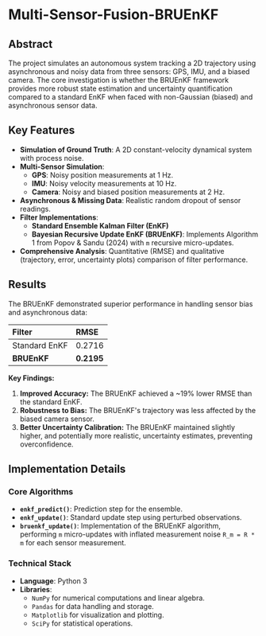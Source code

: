 # Multi-Sensor-Fusion-BRUEnKF

## Abstract

The project simulates an autonomous system tracking a 2D trajectory using asynchronous and noisy data from three sensors: GPS, IMU, and a biased camera. The core investigation is whether the BRUEnKF framework provides more robust state estimation and uncertainty quantification compared to a standard EnKF when faced with non-Gaussian (biased) and asynchronous sensor data.

## Key Features

- **Simulation of Ground Truth**: A 2D constant-velocity dynamical system with process noise.
- **Multi-Sensor Simulation**:
  - **GPS**: Noisy position measurements at 1 Hz.
  - **IMU**: Noisy velocity measurements at 10 Hz.
  - **Camera**: Noisy and biased position measurements at 2 Hz.
- **Asynchronous & Missing Data**: Realistic random dropout of sensor readings.
- **Filter Implementations**:
  - **Standard Ensemble Kalman Filter (EnKF)**
  - **Bayesian Recursive Update EnKF (BRUEnKF)**: Implements Algorithm 1 from Popov & Sandu (2024) with `m` recursive micro-updates.
- **Comprehensive Analysis**: Quantitative (RMSE) and qualitative (trajectory, error, uncertainty plots) comparison of filter performance.

## Results

The BRUEnKF demonstrated superior performance in handling sensor bias and asynchronous data:

| Filter | RMSE |
| :--- | :--- |
| Standard EnKF | 0.2716 |
| **BRUEnKF** | **0.2195** |

**Key Findings:**
1.  **Improved Accuracy:** The BRUEnKF achieved a ~19% lower RMSE than the standard EnKF.
2.  **Robustness to Bias:** The BRUEnKF's trajectory was less affected by the biased camera sensor.
3.  **Better Uncertainty Calibration:** The BRUEnKF maintained slightly higher, and potentially more realistic, uncertainty estimates, preventing overconfidence.


## Implementation Details

### Core Algorithms
- **`enkf_predict()`**: Prediction step for the ensemble.
- **`enkf_update()`**: Standard update step using perturbed observations.
- **`bruenkf_update()`**: Implementation of the BRUEnKF algorithm, performing `m` micro-updates with inflated measurement noise `R_m = R * m` for each sensor measurement.

### Technical Stack
- **Language**: Python 3
- **Libraries**:
  - `NumPy` for numerical computations and linear algebra.
  - `Pandas` for data handling and storage.
  - `Matplotlib` for visualization and plotting.
  - `SciPy` for statistical operations.
